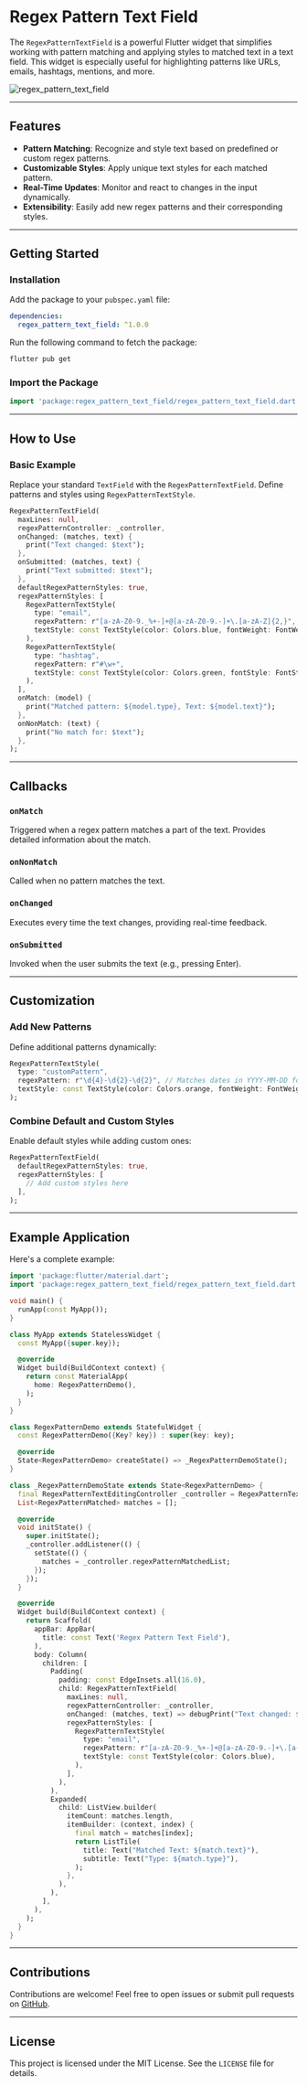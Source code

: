 # Regex Pattern Text Field

The `RegexPatternTextField` is a powerful Flutter widget that simplifies working with pattern matching and applying styles to matched text in a text field. This widget is especially useful for highlighting patterns like URLs, emails, hashtags, mentions, and more.

![regex_pattern_text_field](https://github.com/pablostefan/regex_pattern_text_field/blob/db768f72a0df00f304929da44b5753de3c27ddd7/readme_contents/regex_pattern_text_field_image.png)

---

## Features

- **Pattern Matching**: Recognize and style text based on predefined or custom regex patterns.
- **Customizable Styles**: Apply unique text styles for each matched pattern.
- **Real-Time Updates**: Monitor and react to changes in the input dynamically.
- **Extensibility**: Easily add new regex patterns and their corresponding styles.

---

## Getting Started

### Installation

Add the package to your `pubspec.yaml` file:

```yaml
dependencies:
  regex_pattern_text_field: ^1.0.0
```

Run the following command to fetch the package:

```bash
flutter pub get
```

### Import the Package

```dart
import 'package:regex_pattern_text_field/regex_pattern_text_field.dart';
```

---

## How to Use

### Basic Example

Replace your standard `TextField` with the `RegexPatternTextField`. Define patterns and styles using `RegexPatternTextStyle`.

```dart
RegexPatternTextField(
  maxLines: null,
  regexPatternController: _controller,
  onChanged: (matches, text) {
    print("Text changed: $text");
  },
  onSubmitted: (matches, text) {
    print("Text submitted: $text");
  },
  defaultRegexPatternStyles: true,
  regexPatternStyles: [
    RegexPatternTextStyle(
      type: "email",
      regexPattern: r"[a-zA-Z0-9._%+-]+@[a-zA-Z0-9.-]+\.[a-zA-Z]{2,}",
      textStyle: const TextStyle(color: Colors.blue, fontWeight: FontWeight.bold),
    ),
    RegexPatternTextStyle(
      type: "hashtag",
      regexPattern: r"#\w+",
      textStyle: const TextStyle(color: Colors.green, fontStyle: FontStyle.italic),
    ),
  ],
  onMatch: (model) {
    print("Matched pattern: ${model.type}, Text: ${model.text}");
  },
  onNonMatch: (text) {
    print("No match for: $text");
  },
);
```

---

## Callbacks

### `onMatch`
Triggered when a regex pattern matches a part of the text. Provides detailed information about the match.

### `onNonMatch`
Called when no pattern matches the text.

### `onChanged`
Executes every time the text changes, providing real-time feedback.

### `onSubmitted`
Invoked when the user submits the text (e.g., pressing Enter).

---

## Customization

### Add New Patterns

Define additional patterns dynamically:

```dart
RegexPatternTextStyle(
  type: "customPattern",
  regexPattern: r"\d{4}-\d{2}-\d{2}", // Matches dates in YYYY-MM-DD format
  textStyle: const TextStyle(color: Colors.orange, fontWeight: FontWeight.bold),
);
```

### Combine Default and Custom Styles

Enable default styles while adding custom ones:

```dart
RegexPatternTextField(
  defaultRegexPatternStyles: true,
  regexPatternStyles: [
    // Add custom styles here
  ],
);
```

---

## Example Application

Here's a complete example:

```dart
import 'package:flutter/material.dart';
import 'package:regex_pattern_text_field/regex_pattern_text_field.dart';

void main() {
  runApp(const MyApp());
}

class MyApp extends StatelessWidget {
  const MyApp({super.key});

  @override
  Widget build(BuildContext context) {
    return const MaterialApp(
      home: RegexPatternDemo(),
    );
  }
}

class RegexPatternDemo extends StatefulWidget {
  const RegexPatternDemo({Key? key}) : super(key: key);

  @override
  State<RegexPatternDemo> createState() => _RegexPatternDemoState();
}

class _RegexPatternDemoState extends State<RegexPatternDemo> {
  final RegexPatternTextEditingController _controller = RegexPatternTextEditingController();
  List<RegexPatternMatched> matches = [];

  @override
  void initState() {
    super.initState();
    _controller.addListener(() {
      setState(() {
        matches = _controller.regexPatternMatchedList;
      });
    });
  }

  @override
  Widget build(BuildContext context) {
    return Scaffold(
      appBar: AppBar(
        title: const Text('Regex Pattern Text Field'),
      ),
      body: Column(
        children: [
          Padding(
            padding: const EdgeInsets.all(16.0),
            child: RegexPatternTextField(
              maxLines: null,
              regexPatternController: _controller,
              onChanged: (matches, text) => debugPrint("Text changed: $text"),
              regexPatternStyles: [
                RegexPatternTextStyle(
                  type: "email",
                  regexPattern: r"[a-zA-Z0-9._%+-]+@[a-zA-Z0-9.-]+\.[a-zA-Z]{2,}",
                  textStyle: const TextStyle(color: Colors.blue),
                ),
              ],
            ),
          ),
          Expanded(
            child: ListView.builder(
              itemCount: matches.length,
              itemBuilder: (context, index) {
                final match = matches[index];
                return ListTile(
                  title: Text("Matched Text: ${match.text}"),
                  subtitle: Text("Type: ${match.type}"),
                );
              },
            ),
          ),
        ],
      ),
    );
  }
}
```

---

## Contributions

Contributions are welcome! Feel free to open issues or submit pull requests on [GitHub](https://github.com/pablostefan/regex_pattern_text_field).

---

## License

This project is licensed under the MIT License. See the `LICENSE` file for details.
